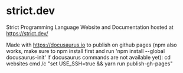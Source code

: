 # strict.dev
Strict Programming Language Website and Documentation hosted at https://strict.dev/

Made with https://docusaurus.io
to publish on github pages (npm also works, make sure to npm install first and run 'npm install --global docusaurus-init' if docusaurus commands are not available yet):
cd websites
cmd /c "set USE_SSH=true && yarn run publish-gh-pages"
